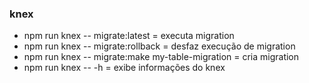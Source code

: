 ### knex

- npm run knex -- migrate:latest = executa migration
- npm run knex -- migrate:rollback = desfaz execução de migration
- npm run knex -- migrate:make my-table-migration = cria migration
- npm run knex -- -h = exibe informações do knex
